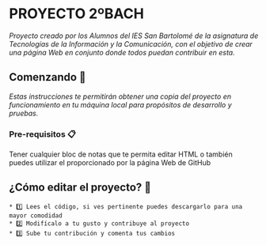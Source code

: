 # PROYECTO 2ºBACH

_Proyecto creado por los Alumnos del IES San Bartolomé de la asignatura de Tecnologías de la Información y la Comunicación, con el objetivo de crear una página Web en conjunto donde todos puedan contribuir en esta._

## Comenzando 🚀

_Estas instrucciones te permitirán obtener una copia del proyecto en funcionamiento en tu máquina local para propósitos de desarrollo y pruebas._


### Pre-requisitos 📋


Tener cualquier bloc de notas que te permita editar HTML o también puedes utilizar el proporcionado por la página Web de GitHub


## ¿Cómo editar el proyecto? 🎁

```
* 1️⃣ Lees el código, si ves pertinente puedes descargarlo para una mayor comodidad
* 2️⃣ Modifícalo a tu gusto y contribuye al proyecto
* 3️⃣ Sube tu contribución y comenta tus cambios
```
 
